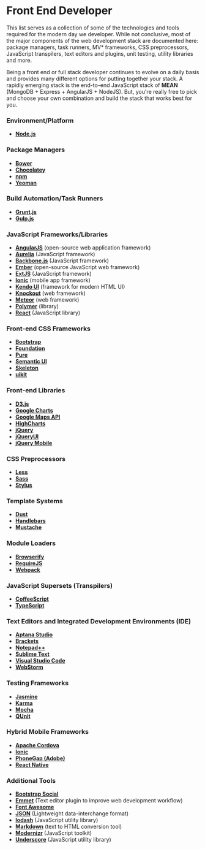 # Front End Developer

This list serves as a collection of some of the technologies and tools required for the modern day we developer. While not conclusive, most of the major components of the web development stack are documented here: package managers, task runners, MV* frameworks, CSS preprocessors, JavaScript transpilers, text editors and plugins, unit testing, utility libraries and more.

Being a front end or full stack developer continues to evolve on a daily basis and provides many different options for putting together your stack. A rapidly emerging stack is the end-to-end JavaScript stack of **MEAN** (MongoDB + Express + AngularJS + NodeJS). But, you're really free to pick and choose your own combination and build the stack that works best for you.



### Environment/Platform
- **<a href="https://nodejs.org/" target="_blank" title="Node">Node.js</a>**

### Package Managers

- **<a href="http://bower.io/" target="_blank" title="Bower">Bower</a>**
- **<a href="https://chocolatey.org/" target="_blank" title="Chocolatey">Chocolatey</a>**
- **<a href="https://www.npmjs.com/" target="_blank" title="npm">npm</a>**
- **<a href="http://yeoman.io/" target="_blank" title="Yeoman">Yeoman</a>**

### Build Automation/Task Runners

- **<a href="http://gruntjs.com/" target="_blank" title="Grunt">Grunt.js</a>**
- **<a href="http://gulpjs.com/" target="_blank" title="Gulp">Gulp.js</a>** 

### JavaScript Frameworks/Libraries

- **<a href="https://angularjs.org/" target="_blank" title="AngularJS">AngularJS</a>** (open-source web application framework)
- **<a href="http://aurelia.io/" target="_blank" title="Aurelia">Aurelia</a>** (JavaScript framework)
- **<a href="http://backbonejs.org/" target="_blank" title="Backbone.js">Backbone.js</a>** (JavaScript framework)
- **<a href="http://emberjs.com/" target="_blank" title="Ember">Ember</a>** (open-source JavaScript web framework)
- **<a href="https://www.sencha.com/products/extjs/#overview" target="_blank" title="ExtJS">ExtJS</a>** (JavaScript framework) 
- **<a href="http://ionicframework.com/" target="_blank" title="Ionic">Ionic</a>** (mobile app framework)
- **<a href="http://www.telerik.com/kendo-ui" target="_blank" title="Kendo UI">Kendo UI</a>** (framework for modern HTML UI)
- **<a href="http://knockoutjs.com/" target="_blank" title="Knockout">Knockout</a>** (web framework)
- **<a href="https://www.meteor.com/" target="_blank" title="Meteor">Meteor</a>** (web framework)
- **<a href="https://www.polymer-project.org/1.0/" target="_blank" title="Polymer">Polymer</a>** (library)
- **<a href="http://getuikit.com/" target="_blank" title="React">React</a>** (JavaScript library)

### Front-end CSS Frameworks

- **<a href="http://getbootstrap.com/" target="_blank" title="Bootstrap">Bootstrap</a>**
- **<a href="http://foundation.zurb.com/" target="_blank" title="Foundation">Foundation</a>**
- **<a href="http://purecss.io/" target="_blank" title="Pure">Pure</a>**
- **<a href="http://semantic-ui.com/" target="_blank" title="Semantic UI">Semantic UI</a>**
- **<a href="http://getskeleton.com/" target="_blank" title="Skeleton">Skeleton</a>**
- **<a href="http://getskeleton.com/" target="_blank" title="uikit">uikit</a>**
    
### Front-end Libraries

- **<a href="https://d3js.org/" target="_blank" title="D3.js">D3.js</a>**
- **<a href="https://developers.google.com/chart/" target="_blank" title="Google Charts">Google Charts</a>**
- **<a href="https://developers.google.com/maps/" target="_blank" title="Google Maps API">Google Maps API</a>**
- **<a href="http://www.highcharts.com/" target="_blank" title="HighCharts">HighCharts</a>**
- **<a href="https://jquery.com/" target="_blank" title="jQuery">jQuery</a>**
- **<a href="https://jqueryui.com/" target="_blank" title="jQueryUI">jQueryUI</a>**
- **<a href="http://jquerymobile.com/" target="_blank" title="">jQuery Mobile</a>**
     
### CSS Preprocessors

- **<a href="http://lesscss.org/" target="_blank" title="Less">Less</a>**
- **<a href="http://sass-lang.com/" target="_blank" title="Sass">Sass</a>**
- **<a href="https://learnboost.github.io/stylus/" target="_blank" title="Stylus">Stylus</a>**

### Template Systems
- **<a href="http://www.dustjs.com/" target="_blank" title="Dust">Dust</a>**
- **<a href="http://handlebarsjs.com/" target="_blank" title="Handlebars">Handlebars</a>**
- **<a href="https://mustache.github.io/" target="_blank" title="Mustache">Mustache</a>**

### Module Loaders
- **<a href="http://browserify.org/" target="_blank" title="Browserify">Browserify</a>**
- **<a href="http://requirejs.org/" target="_blank" title="RequireJS">RequireJS</a>**
- **<a href="https://webpack.github.io/" target="_blank" title="Webpack">Webpack</a>**

### JavaScript Supersets (Transpilers)

- **<a href="http://coffeescript.org/" target="_blank" title="CoffeeScript">CoffeeScript</a>**
- **<a href="http://www.typescriptlang.org/" target="_blank" title="TypeScript">TypeScript</a>**

### Text Editors and Integrated Development Environments (IDE)

- **<a href="http://www.aptana.com/" target="_blank" title="Aptana Studio">Aptana Studio</a>**
- **<a href="http://brackets.io/" target="_blank" title="Brackets">Brackets</a>**
- **<a href="https://notepad-plus-plus.org/" target="_blank">Notepad++</a>**
- **<a href="http://www.sublimetext.com/" target="_blank" title="Sublime">Sublime Text</a>**
- **<a href="https://code.visualstudio.com/" target="_blank" title="Visual Studio Code">Visual Studio Code</a>**
- **<a href="https://www.jetbrains.com/webstorm/" target="_blank" title="WebStorm">WebStorm</a>**

### Testing Frameworks

- **<a href="http://jasmine.github.io/" target="_blank" title="Jasmine">Jasmine</a>**
- **<a href="http://karma-runner.github.io/0.13/index.html" target="_blank" title="Karma">Karma</a>**
- **<a href="https://mochajs.org/" target="_blank" title="Mocha">Mocha</a>**
- **<a href="https://qunitjs.com/" target="_blank" title="QUnit">QUnit</a>**

### Hybrid Mobile Frameworks

- **<a href="https://cordova.apache.org/" target="_blank" title="Apache Cordova">Apache Cordova</a>**
- **<a href="http://ionicframework.com/" target="_blank" title="Ionic">Ionic</a>**
- **<a href="http://phonegap.com/" target="_blank" title="PhoneGap">PhoneGap (Adobe)</a>**
- **<a href="https://facebook.github.io/react-native/" target="_blank" title="React Native">React Native</a>**

### Additional Tools

- **<a href="http://lipis.github.io/bootstrap-social/" target="_blank" title="Bootstrap Social">Bootstrap Social</a>**
- **<a href="http://emmet.io/" target="_blank" title="Emmet">Emmet</a>** (Text editor plugin to improve web development workflow)
- **<a href="https://fortawesome.github.io/Font-Awesome/" target="_blank" title="Font Awesome">Font Awesome</a>**
- **<a href="http://www.json.org/" target="_blank" title="JSON">JSON</a>** (Lightweight data-interchange format)
- **<a href="https://lodash.com/" target="_blank" title="lodash">lodash</a>** (JavaScript utility library)
- **<a href="http://daringfireball.net/projects/markdown/" target="_blank" title="Markdown">Markdown</a>** (text to HTML conversion tool)
- **<a href="https://modernizr.com/" target="_blank" title="Modernizr">Modernizr</a>** (JavaScript toolkit)
- **<a href="http://underscorejs.org/" target="_blank" title="Underscore">Underscore</a>** (JavaScript utility library)

